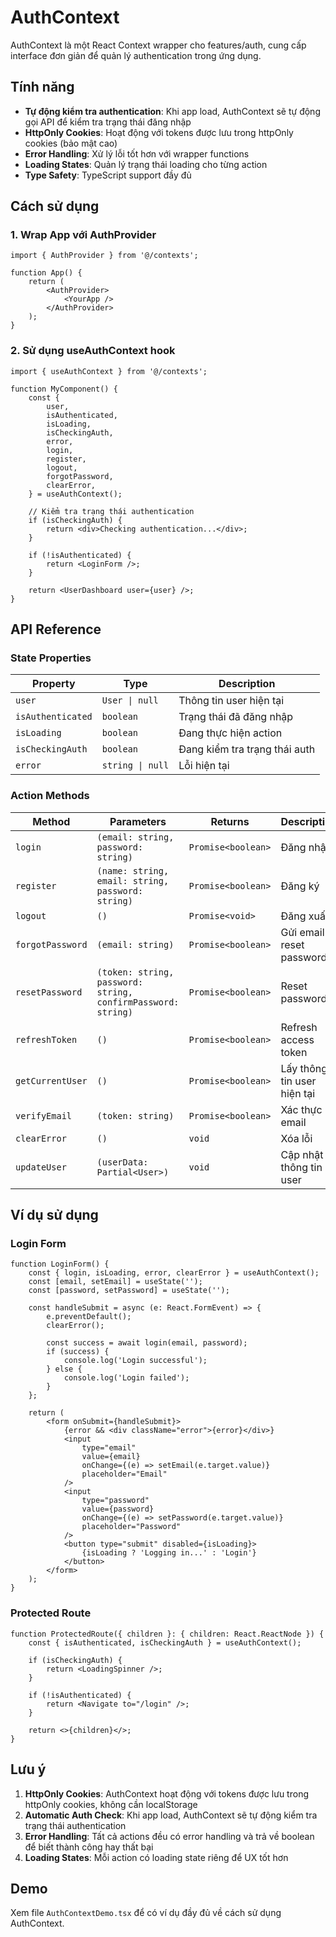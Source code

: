 # AuthContext

AuthContext là một React Context wrapper cho features/auth, cung cấp interface đơn giản để quản lý authentication trong ứng dụng.

## Tính năng

-   **Tự động kiểm tra authentication**: Khi app load, AuthContext sẽ tự động gọi API để kiểm tra trạng thái đăng nhập
-   **HttpOnly Cookies**: Hoạt động với tokens được lưu trong httpOnly cookies (bảo mật cao)
-   **Error Handling**: Xử lý lỗi tốt hơn với wrapper functions
-   **Loading States**: Quản lý trạng thái loading cho từng action
-   **Type Safety**: TypeScript support đầy đủ

## Cách sử dụng

### 1. Wrap App với AuthProvider

```tsx
import { AuthProvider } from '@/contexts';

function App() {
    return (
        <AuthProvider>
            <YourApp />
        </AuthProvider>
    );
}
```

### 2. Sử dụng useAuthContext hook

```tsx
import { useAuthContext } from '@/contexts';

function MyComponent() {
    const {
        user,
        isAuthenticated,
        isLoading,
        isCheckingAuth,
        error,
        login,
        register,
        logout,
        forgotPassword,
        clearError,
    } = useAuthContext();

    // Kiểm tra trạng thái authentication
    if (isCheckingAuth) {
        return <div>Checking authentication...</div>;
    }

    if (!isAuthenticated) {
        return <LoginForm />;
    }

    return <UserDashboard user={user} />;
}
```

## API Reference

### State Properties

| Property          | Type             | Description                   |
| ----------------- | ---------------- | ----------------------------- |
| `user`            | `User \| null`   | Thông tin user hiện tại       |
| `isAuthenticated` | `boolean`        | Trạng thái đã đăng nhập       |
| `isLoading`       | `boolean`        | Đang thực hiện action         |
| `isCheckingAuth`  | `boolean`        | Đang kiểm tra trạng thái auth |
| `error`           | `string \| null` | Lỗi hiện tại                  |

### Action Methods

| Method           | Parameters                                                   | Returns            | Description                 |
| ---------------- | ------------------------------------------------------------ | ------------------ | --------------------------- |
| `login`          | `(email: string, password: string)`                          | `Promise<boolean>` | Đăng nhập                   |
| `register`       | `(name: string, email: string, password: string)`            | `Promise<boolean>` | Đăng ký                     |
| `logout`         | `()`                                                         | `Promise<void>`    | Đăng xuất                   |
| `forgotPassword` | `(email: string)`                                            | `Promise<boolean>` | Gửi email reset password    |
| `resetPassword`  | `(token: string, password: string, confirmPassword: string)` | `Promise<boolean>` | Reset password              |
| `refreshToken`   | `()`                                                         | `Promise<boolean>` | Refresh access token        |
| `getCurrentUser` | `()`                                                         | `Promise<boolean>` | Lấy thông tin user hiện tại |
| `verifyEmail`    | `(token: string)`                                            | `Promise<boolean>` | Xác thực email              |
| `clearError`     | `()`                                                         | `void`             | Xóa lỗi                     |
| `updateUser`     | `(userData: Partial<User>)`                                  | `void`             | Cập nhật thông tin user     |

## Ví dụ sử dụng

### Login Form

```tsx
function LoginForm() {
    const { login, isLoading, error, clearError } = useAuthContext();
    const [email, setEmail] = useState('');
    const [password, setPassword] = useState('');

    const handleSubmit = async (e: React.FormEvent) => {
        e.preventDefault();
        clearError();

        const success = await login(email, password);
        if (success) {
            console.log('Login successful');
        } else {
            console.log('Login failed');
        }
    };

    return (
        <form onSubmit={handleSubmit}>
            {error && <div className="error">{error}</div>}
            <input
                type="email"
                value={email}
                onChange={(e) => setEmail(e.target.value)}
                placeholder="Email"
            />
            <input
                type="password"
                value={password}
                onChange={(e) => setPassword(e.target.value)}
                placeholder="Password"
            />
            <button type="submit" disabled={isLoading}>
                {isLoading ? 'Logging in...' : 'Login'}
            </button>
        </form>
    );
}
```

### Protected Route

```tsx
function ProtectedRoute({ children }: { children: React.ReactNode }) {
    const { isAuthenticated, isCheckingAuth } = useAuthContext();

    if (isCheckingAuth) {
        return <LoadingSpinner />;
    }

    if (!isAuthenticated) {
        return <Navigate to="/login" />;
    }

    return <>{children}</>;
}
```

## Lưu ý

1. **HttpOnly Cookies**: AuthContext hoạt động với tokens được lưu trong httpOnly cookies, không cần localStorage
2. **Automatic Auth Check**: Khi app load, AuthContext sẽ tự động kiểm tra trạng thái authentication
3. **Error Handling**: Tất cả actions đều có error handling và trả về boolean để biết thành công hay thất bại
4. **Loading States**: Mỗi action có loading state riêng để UX tốt hơn

## Demo

Xem file `AuthContextDemo.tsx` để có ví dụ đầy đủ về cách sử dụng AuthContext.
